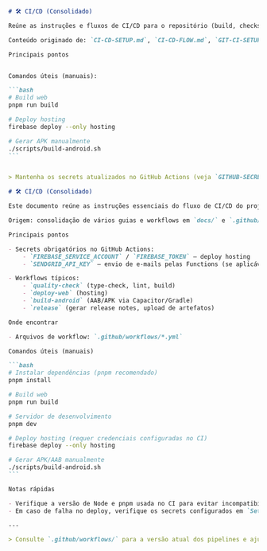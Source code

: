 ````markdown
# 🛠️ CI/CD (Consolidado)

Reúne as instruções e fluxos de CI/CD para o repositório (build, checks, deploy hosting e build Android).

Conteúdo originado de: `CI-CD-SETUP.md`, `CI-CD-FLOW.md`, `GIT-CI-SETUP-FINAL.md`.

Principais pontos


Comandos úteis (manuais):

```bash
# Build web
pnpm run build

# Deploy hosting
firebase deploy --only hosting

# Gerar APK manualmente
./scripts/build-android.sh
```


> Mantenha os secrets atualizados no GitHub Actions (veja `GITHUB-SECRETS-SETUP.md`).

# 🛠️ CI/CD (Consolidado)

Este documento reúne as instruções essenciais do fluxo de CI/CD do projeto: verificações de qualidade (type-check, lint, build), deploy web (Firebase Hosting) e build Android (Capacitor/Gradle).

Origem: consolidação de vários guias e workflows em `docs/` e `.github/workflows/`.

Principais pontos

- Secrets obrigatórios no GitHub Actions:
	- `FIREBASE_SERVICE_ACCOUNT` / `FIREBASE_TOKEN` — deploy hosting
	- `SENDGRID_API_KEY` — envio de e-mails pelas Functions (se aplicável)

- Workflows típicos:
	- `quality-check` (type-check, lint, build)
	- `deploy-web` (hosting)
	- `build-android` (AAB/APK via Capacitor/Gradle)
	- `release` (gerar release notes, upload de artefatos)

Onde encontrar

- Arquivos de workflow: `.github/workflows/*.yml`

Comandos úteis (manuais)

```bash
# Instalar dependências (pnpm recomendado)
pnpm install

# Build web
pnpm run build

# Servidor de desenvolvimento
pnpm dev

# Deploy hosting (requer credenciais configuradas no CI)
firebase deploy --only hosting

# Gerar APK/AAB manualmente
./scripts/build-android.sh
```

Notas rápidas

- Verifique a versão de Node e pnpm usada no CI para evitar incompatibilidades locais.
- Em caso de falha no deploy, verifique os secrets configurados em `Settings > Secrets and variables` do repositório e os logs da run no GitHub Actions.

---

> Consulte `.github/workflows/` para a versão atual dos pipelines e ajuste localmente as versões de Node/pnpm conforme necessário.
````
